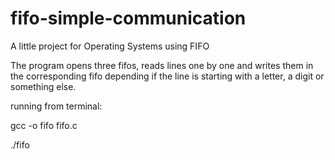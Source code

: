 # fifo-simple-communication
A little project for Operating Systems using FIFO

The program opens three fifos, reads lines one by one and writes them in the corresponding fifo depending if the line is starting with a letter, a digit or something else.

running from terminal:

gcc -o fifo fifo.c

./fifo
